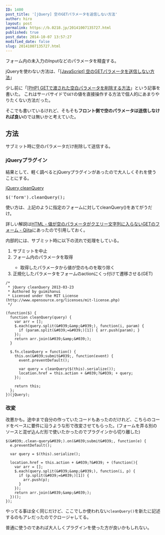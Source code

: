 ```yaml
---
ID: 1400
post_title: '[jQuery] 空のGETパラメータを送信しない方法'
author: hiro
layout: post
permalink: https://b.0218.jp/20141007135727.html
published: true
post_date: 2014-10-07 13:57:27
modified_date: false
slug: 20141007135727.html
---
```

フォーム内の未入力のInputなどのパラメータを精査する。

<div class="alert alert-info">jQueryを使わない方法は、「<a href="https://b.0218.jp/20170409220848.html">[JavaScript] 空のGETパラメータを送信しない方法</a>」</div>

<!--more-->
少し前に「<a href="https://b.0218.jp/20140930104851.html">[PHP] GETで渡された空白パラメータを削除する方法</a>」という記事を書いた。
これはサーバサイドで<code>GET</code>の値を直接操作する方法で個人的にあまりやりたくない方法だった。

そこでも書いているけれど、そもそも<strong>フロント側で空のパラメータは送信しなければ良い</strong>のでは無いかと考えていた。

<h2>方法</h2>
サブミット時に空のパラメータだけ削除して送信する。

<h3>jQueryプラグイン</h3>
結果として、軽く調べるとjQueryプラグインがあったので大人しくそれを使うことにする。

<a href="https://github.com/guimihanui/jQuery-cleanQuery" target="_blank">jQuery cleanQuery</a>
<pre class="prettyprint linenums">$('form').cleanQuery();</pre>
使い方は、上記のように指定のフォームに対してcleanQuery()をあてがうだけ。

詳しい解説は<a href="http://qiita.com/guimihanui/items/1aeab53b3776ebec97ab" target="_blank">HTML - 値が空のパラメータがクエリー文字列に入らないGETのフォーム - Qiita</a>にあったので引用しておく。

内部的には、サブミット時に以下の流れで処理をしている。
<ol>
  <li>サブミットを中止</li>
  <li>フォーム内のパラメータを取得</li>
    <ul>
      <li>取得したパラメータから値が空のものを取り除く</li>
    </ul>
  <li>正規化したパラメータをフォームのactionにくっ付けて遷移させる(GET)</li>
</ol>

```language-javascript
/*
 * jQuery cleanQuery 2013-03-23
 * Authored by guimihanui
 * Licensed under the MIT License (http://www.opensource.org/licenses/mit-license.php)
 */

(function($) {
  function cleanQuery(query) {
    var arr = [];
    $.each(query.split(&#039;&amp;&#039;), function(i, param) {
      if (param.split(&#039;=&#039;)[1]) { arr.push(param); }
    });
    return arr.join(&#039;&amp;&#039;);
  }

  $.fn.cleanQuery = function() {
    this.on(&#039;submit&#039;, function(event) {
      event.preventDefault();
      
      var query = cleanQuery($(this).serialize());
      location.href = this.action + &#039;?&#039; + query;
    });
    
    return this;
  };
})(jQuery);
```

<h3>改変</h3>
改悪かも。途中まで自分の作っていたコードもあったのだけれど、こちらのコードをベースに要件に沿うような形で改変させてもらった。(フォームを弄る別のソースと混ぜ込んだ形で使いたかったのでプラグインから切り離した)

```language-javascript
$(&#039;.clean-query&#039;).on(&#039;submit&#039;, function(e) {
  e.preventDefault();

  var query = $(this).serialize();

  location.href = this.action + &#039;?&#039; + (function(){
    var arr = [];
    $.each(query.split(&#039;&amp;&#039;), function(i, p) {
      if (p.split(&#039;=&#039;)[1]) {
        arr.push(p);
      }
    });
    return arr.join(&#039;&amp;&#039;);
  })();
});
```
やってる事は全く同じだけど、ここでしか使われない<code>cleanQuery()</code>を新たに記述するのもアレだったのでクロージャしてる。

普通に使うのであれば大人しくプラグインを使った方が良いかもしれない。